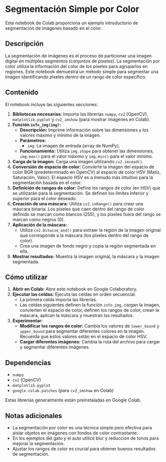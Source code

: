 # Segmentación Simple por Color

Este notebook de Colab proporciona un ejemplo introductorio de segmentación de imágenes basado en el color.

## Descripción

La segmentación de imágenes es el proceso de particionar una imagen digital en múltiples segmentos (conjuntos de píxeles). La segmentación por color utiliza la información del color de los píxeles para agruparlos en regiones. Este notebook demuestra un método simple para segmentar una imagen identificando píxeles dentro de un rango de color específico.

## Contenido

El notebook incluye las siguientes secciones:

1.  **Bibliotecas necesarias:** Importa las librerías `numpy`, `cv2` (OpenCV), `matplotlib.pyplot` y `cv2_imshow` (para mostrar imágenes en Colab).
2.  **Función `info_img(img)`:**
    * **Descripción:** Imprime información sobre las dimensiones y los valores máximo y mínimo de la imagen.
    * **Parámetros:**
        * `img`: La imagen de entrada (array de NumPy).
    * **Funcionamiento:** Utiliza `img.shape` para obtener las dimensiones, `img.max()` para el valor máximo y `img.min()` para el valor mínimo.
3.  **Carga de la imagen:** Carga una imagen utilizando `cv2.imread()`.
4.  **Conversión de espacio de color:** Convierte la imagen del espacio de color BGR (predeterminado en OpenCV) al espacio de color HSV (Matiz, Saturación, Valor). El espacio HSV es a menudo más intuitivo para la segmentación basada en el color.
5.  **Definición de rangos de color:** Define los rangos de color (en HSV) que se utilizarán para la segmentación. Se definen los límites inferior y superior para el color deseado.
6.  **Creación de una máscara:** Utiliza `cv2.inRange()` para crear una máscara binaria. Los píxeles que caen dentro del rango de color definido se marcan como blancos (255), y los píxeles fuera del rango se marcan como negros (0).
7.  **Aplicación de la máscara:**
    * Utiliza `cv2.bitwise_and()` para extraer la región de la imagen original que corresponde a la máscara (los píxeles dentro del rango de color).
    * Crea una imagen de fondo negro y copia la región segmentada en ella.
8.  **Mostrar resultados:** Muestra la imagen original, la máscara y la imagen segmentada.

## Cómo utilizar

1.  **Abrir en Colab:** Abre este notebook en Google Colaboratory.
2.  **Ejecutar las celdas:** Ejecuta las celdas en orden secuencial.
    * La primera celda importa las librerías.
    * Las celdas siguientes definen la función `info_img`, cargan la imagen, convierten el espacio de color, definen los rangos de color, crean la máscara, aplican la máscara y muestran los resultados.
3.  **Experimentar:**
    * **Modificar los rangos de color:** Cambia los valores de `lower_bound` y `upper_bound` para segmentar diferentes colores en la imagen. Recuerda que estos valores están en el espacio de color HSV.
    * **Cargar diferentes imágenes:** Cambia la ruta del archivo para cargar y segmentar diferentes imágenes.

## Dependencias

* `numpy`
* `cv2` (OpenCV)
* `matplotlib.pyplot`
* `google.colab.patches` (para `cv2_imshow` en Colab)

Estas librerías generalmente están preinstaladas en Google Colab.

## Notas adicionales

* La segmentación por color es una técnica simple pero efectiva para aislar objetos en imágenes con fondos de color contrastante.
* En los ejemplos del gato y el auto utilicé blur y reduccion de tonos para mejorar la segmentacion.
* Ajustar los rangos de color es crucial para obtener buenos resultados de segmentación.
